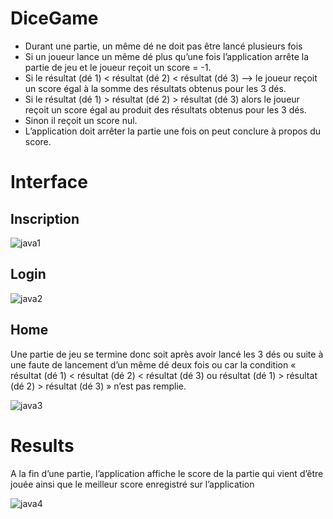 # DiceGame

* Durant une partie, un même dé ne doit pas être lancé plusieurs fois
* Si un joueur lance un même dé plus qu’une fois l’application arrête la partie de jeu et le joueur reçoit un score = -1. 
* Si le résultat (dé 1) < résultat (dé 2) < résultat (dé 3) --> le joueur reçoit un score égal 
à la somme des résultats obtenus pour les 3 dés.
* Si le résultat (dé 1) > résultat (dé 2) > résultat (dé 3) alors le joueur reçoit un score égal au produit des résultats 
obtenus pour les 3 dés.
* Sinon il reçoit un score nul. 
* L’application doit arrêter la partie une fois on peut conclure à propos du score.


# Interface 

## Inscription
![java1](https://user-images.githubusercontent.com/108592629/235283231-fce53bda-3c9f-4e0e-aa26-86985e7fe158.png)

## Login
![java2](https://user-images.githubusercontent.com/108592629/235283240-6f60b76e-0f3b-49ee-a142-859d01a6165a.png)

## Home

Une partie de jeu se termine donc soit après avoir lancé les 3 dés ou suite à une faute 
de lancement d’un même dé deux fois ou car la condition « résultat (dé 1) < résultat 
(dé 2) < résultat (dé 3) ou résultat (dé 1) > résultat (dé 2) > résultat (dé 3) » n’est 
pas remplie.

![java3](https://user-images.githubusercontent.com/108592629/235283248-bdc73f84-1079-4768-bd82-4e8b1f8c3673.png)

# Results

A la fin d’une partie, l’application affiche le score de la partie qui vient d’être jouée 
ainsi que le meilleur score enregistré sur l’application

![java4](https://user-images.githubusercontent.com/108592629/235283254-22cecdd1-ee5c-4ee1-a9ed-d83a675bfdfb.png)
